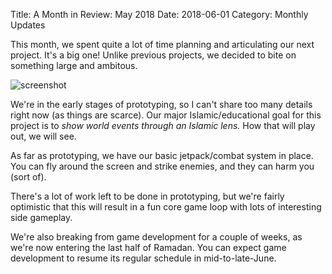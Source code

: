 Title: A Month in Review: May 2018
Date: 2018-06-01
Category: Monthly Updates

This month, we spent quite a lot of time planning and articulating our next project. It's a big one! Unlike previous projects, we decided to bite on something large and ambitous.

![screenshot](https://i.imgur.com/B3tp3dy.gif)

We're in the early stages of prototyping, so I can't share too many details right now (as things are scarce). Our major Islamic/educational goal for this project is to *show world events through an Islamic lens.* How that will play out, we will see.

As far as prototyping, we have our basic jetpack/combat system in place. You can fly around the screen and strike enemies, and they can harm you (sort of).

There's a lot of work left to be done in prototyping, but we're fairly optimistic that this will result in a fun core game loop with lots of interesting side gameplay.

We're also breaking from game development for a couple of weeks, as we're now entering the last half of Ramadan. You can expect game development to resume its regular schedule in mid-to-late-June.
